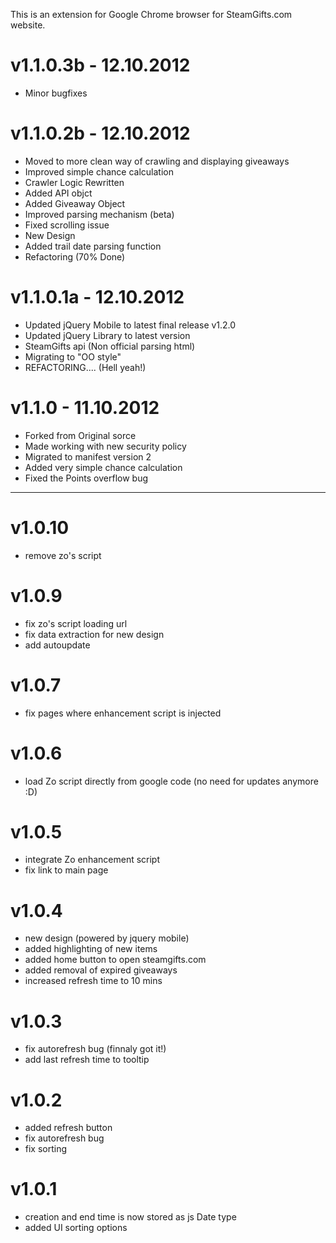This is an extension for Google Chrome browser for SteamGifts.com website.

# v1.1.0.3b - 12.10.2012
- Minor bugfixes


# v1.1.0.2b - 12.10.2012
- Moved to more clean way of crawling and displaying giveaways
- Improved simple chance calculation
- Crawler Logic Rewritten 
- Added API objct
- Added Giveaway Object
- Improved parsing mechanism (beta)
- Fixed scrolling issue
- New Design
- Added trail date parsing function
- Refactoring (70% Done)

# v1.1.0.1a - 12.10.2012
- Updated jQuery Mobile to latest final release v1.2.0
- Updated jQuery Library to latest version
- SteamGifts api (Non official parsing html)
- Migrating to "OO style"
- REFACTORING.... (Hell yeah!)

# v1.1.0 - 11.10.2012
- Forked from Original sorce
- Made working with new security policy
- Migrated to manifest version 2
- Added very simple chance calculation
- Fixed the Points overflow bug

------

# v1.0.10
- remove zo's script

# v1.0.9
- fix zo's script loading url
- fix data extraction for new design
- add autoupdate

# v1.0.7
- fix pages where enhancement script is injected

# v1.0.6
- load Zo script directly from google code (no need for updates anymore :D)

# v1.0.5
- integrate Zo enhancement script  
- fix link to main page  

# v1.0.4
- new design (powered by jquery mobile)
- added highlighting of new items
- added home button to open steamgifts.com
- added removal of expired giveaways
- increased refresh time to 10 mins

# v1.0.3
- fix autorefresh bug (finnaly got it!)
- add last refresh time to tooltip

# v1.0.2
- added refresh button
- fix autorefresh bug
- fix sorting

# v1.0.1
- creation and end time is now stored as js Date type
- added UI sorting options